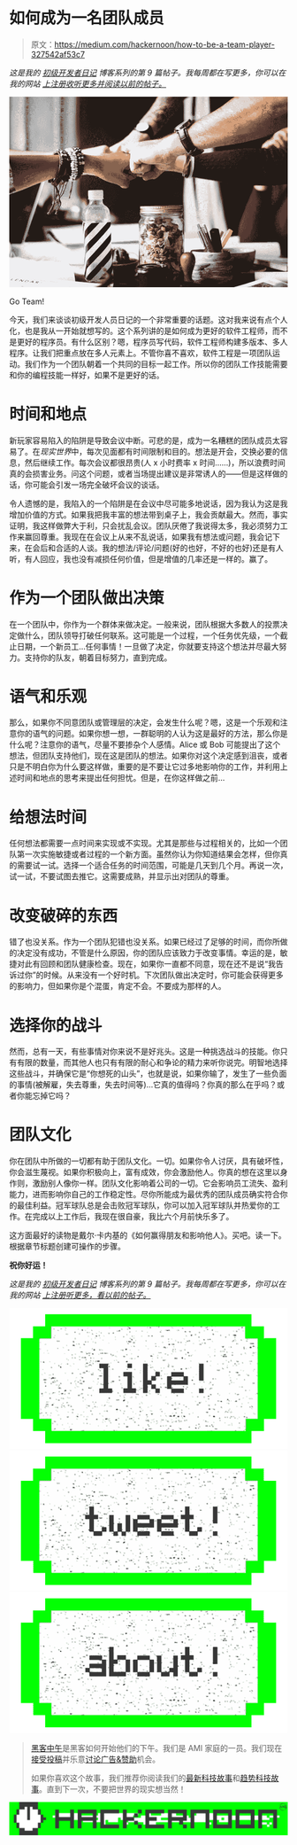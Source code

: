 # 如何成为一名团队成员

> 原文：<https://medium.com/hackernoon/how-to-be-a-team-player-327542af53c7>

*这是我的* [*初级开发者日记*](https://www.samjarman.co.nz/diaries) *博客系列的第 9 篇帖子。我每周都在写更多，你可以在我的网站* [*上注册收听更多并阅读以前的帖子。*](https://www.samjarman.co.nz/diaries/)

![](img/c580e975fce12c4d2c5591bbbba8e6f6.png)

Go Team!

今天，我们来谈谈初级开发人员日记的一个非常重要的话题。这对我来说有点个人化，也是我从一开始就想写的。这个系列讲的是如何成为更好的软件工程师，而不是更好的程序员。有什么区别？嗯，程序员写代码，软件工程师构建多版本、多人程序。让我们把重点放在多人元素上。不管你喜不喜欢，软件工程是一项团队运动。我们作为一个团队朝着一个共同的目标一起工作。所以你的团队工作技能需要和你的编程技能一样好，如果不是更好的话。

# 时间和地点

新玩家容易陷入的陷阱是导致会议中断。可悲的是，成为一名糟糕的团队成员太容易了。在*现实世界*中，每次见面都有时间限制和目的。想法是开会，交换必要的信息，然后继续工作。每次会议都很昂贵(人 x 小时费率 x 时间……)，所以浪费时间真的会损害业务。问这个问题，或者当场提出建议是非常诱人的——但是这样做的话，你可能会引发一场完全破坏会议的谈话。

令人遗憾的是，我陷入的一个陷阱是在会议中尽可能多地说话，因为我认为这是我增加价值的方式。如果我把我丰富的想法带到桌子上，我会贡献最大。然而，事实证明，我这样做弊大于利，只会扰乱会议。团队厌倦了我说得太多，我必须努力工作来赢回尊重。我现在在会议上从来不乱说话，如果我有想法或问题，我会记下来，在会后和合适的人谈。我的想法/评论/问题(好的也好，不好的也好)还是有人听，有人回应，我也没有减损任何价值，但是增值的几率还是一样的。赢了。

# 作为一个团队做出决策

在一个团队中，你作为一个群体来做决定。一般来说，团队根据大多数人的投票决定做什么，团队领导打破任何联系。这可能是一个过程，一个任务优先级，一个截止日期，一个新员工…任何事情！一旦做了决定，你就要支持这个想法并尽最大努力。支持你的队友，朝着目标努力，直到完成。

# 语气和乐观

那么，如果你不同意团队或管理层的决定，会发生什么呢？嗯，这是一个乐观和注意你的语气的问题。如果你想一想，一群聪明的人认为这是最好的方法，那么你是什么呢？注意你的语气，尽量不要掺杂个人感情。Alice 或 Bob 可能提出了这个想法，但团队支持他们，现在这是团队的想法。如果你对这个决定感到沮丧，或者只是不明白你为什么要这样做，重要的是不要让它过多地影响你的工作，并利用上述时间和地点的思考来提出任何担忧。但是，在你这样做之前…

# 给想法时间

任何想法都需要一点时间来实现或不实现。尤其是那些与过程相关的，比如一个团队第一次实施敏捷或者过程的一个新方面。虽然你认为你知道结果会怎样，但你真的需要试一试。选择一个适合任务的时间范围，可能是几天到几个月。再说一次，试一试，不要试图去推它。这需要成熟，并显示出对团队的尊重。

# 改变破碎的东西

错了也没关系。作为一个团队犯错也没关系。如果已经过了足够的时间，而你所做的决定没有成功，不管是什么原因，你的团队应该致力于改变事情。幸运的是，敏捷对此有回顾和团队健康检查。现在，如果你一直都不同意，现在还不是说“我告诉过你”的时候。从来没有一个好时机。下次团队做出决定时，你可能会获得更多的影响力，但如果你是个混蛋，肯定不会。不要成为那样的人。

# 选择你的战斗

然而，总有一天，有些事情对你来说不是好兆头。这是一种挑选战斗的技能。你只有有限的数量，而其他人也只有有限的耐心和争论的精力来听你说完。明智地选择这些战斗，并确保它是“你想死的山头”，也就是说，如果你输了，发生了一些负面的事情(被解雇，失去尊重，失去时间等)…它真的值得吗？你真的那么在乎吗？或者你能忘掉它吗？

# 团队文化

你在团队中所做的一切都有助于团队文化。一切。如果你令人讨厌，具有破坏性，你会滋生蔑视。如果你积极向上，富有成效，你会激励他人。你真的想在这里以身作则，激励别人像你一样。团队文化影响着公司的一切。它会影响员工流失、盈利能力，进而影响你自己的工作稳定性。尽你所能成为最优秀的团队成员确实符合你的最佳利益。冠军球队总是会击败冠军球队，你可以加入冠军球队并热爱你的工作。在完成以上工作后，我现在很自豪，我比六个月前快乐多了。

这方面最好的读物是戴尔·卡内基的《如何赢得朋友和影响他人》。买吧。读一下。根据章节标题创建可操作的步骤。

**祝你好运！**

*这是我的* [*初级开发者日记*](https://www.samjarman.co.nz/diaries) *博客系列的第 9 篇帖子。我每周都在写更多，你可以在我的网站* [*上注册听更多，看以前的帖子。*](https://www.samjarman.co.nz/diaries/)

[![](img/50ef4044ecd4e250b5d50f368b775d38.png)](http://bit.ly/HackernoonFB)[![](img/979d9a46439d5aebbdcdca574e21dc81.png)](https://goo.gl/k7XYbx)[![](img/2930ba6bd2c12218fdbbf7e02c8746ff.png)](https://goo.gl/4ofytp)

> [黑客中午](http://bit.ly/Hackernoon)是黑客如何开始他们的下午。我们是 AMI 家庭的一员。我们现在[接受投稿](http://bit.ly/hackernoonsubmission)并乐意[讨论广告&赞助](mailto:partners@amipublications.com)机会。
> 
> 如果你喜欢这个故事，我们推荐你阅读我们的[最新科技故事](http://bit.ly/hackernoonlatestt)和[趋势科技故事](https://hackernoon.com/trending)。直到下一次，不要把世界的现实想当然！

![](img/be0ca55ba73a573dce11effb2ee80d56.png)